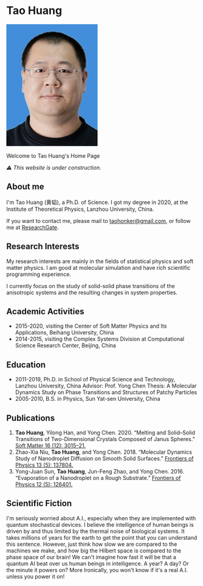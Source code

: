 # Tao Huang

![Tao Huang](avatar.jpeg)

Welcome to Tao Huang's Home Page

*⚠️ This website is under construction.*

## About me

I'm Tao Huang (黄韬), a Ph.D. of Science. I got my degree in 2020, at the Institute of Theoretical Physics, Lanzhou University, China.

If you want to contact me, please mail to [taohonker@gmail.com](mailto:taohonker@gmail.com), or follow me at [ResearchGate](https://www.researchgate.net/profile/Tao_Huang109).

## Research Interests

My research interests are mainly in the fields of statistical physics and soft matter physics. I am good at molecular simulation and have rich scientific programming experience.

I currently focus on the study of solid-solid phase transitions of the anisotropic systems and the resulting changes in system properties.

## Academic Activities

- 2015-2020, visiting the Center of Soft Matter Physics and Its Applications, Beihang University, China
- 2014-2015, visiting the Complex Systems Division at Computational Science Research Center, Beijing, China

## Education

- 2011-2019, Ph.D. in School of Physical Science and Technology, Lanzhou University, China
  Advisor: Prof. Yong Chen
  Thesis: A Molecular Dynamics Study on Phase Transitions and Structures of Patchy Particles
- 2005-2010, B.S. in Physics, Sun Yat-sen University, China

## Publications

1. **Tao Huang**, Yilong Han, and Yong Chen. 2020. “Melting and Solid–Solid Transitions of Two-Dimensional Crystals Composed of Janus Spheres.” [Soft Matter 16 (12): 3015–21.](https://doi.org/10.1039/D0SM00023J.)
1. Zhao-Xia Niu, **Tao Huang**, and Yong Chen. 2018. “Molecular Dynamics Study of Nanodroplet Diffusion on Smooth Solid Surfaces.” [Frontiers of Physics 13 (5): 137804.](https://doi.org/10.1007/s11467-018-0772-4.)
1. Yong-Juan Sun, **Tao Huang**, Jun-Feng Zhao, and Yong Chen. 2016. “Evaporation of a Nanodroplet on a Rough Substrate.” [Frontiers of Physics 12 (5): 126401.](https://doi.org/10.1007/s11467-016-0631-0.)

## Scientific Fiction

I'm seriously worried about A.I., especially when they are implemented with quantum stochastical devices. I believe the intelligence of human beings is driven by and thus limited by the thermal noise of biological systems. It takes millions of years for the earth to get the point that you can understand this sentence. However, just think how slow we are compared to the machines we make, and how big the Hilbert space is compared to the phase space of our brain! We can't imagine how fast it will be that a quantum AI beat over us human beings in intelligence. A year? A day? Or the minute it powers on? More Ironically, you won't know if it's a real A.I. unless you power it on!
